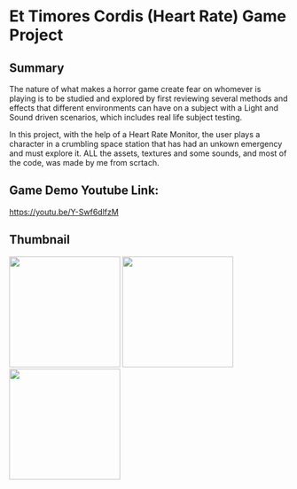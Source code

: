 # Et Timores Cordis (Heart Rate) Game Project

## Summary
The nature of what makes a horror game create fear on whomever is playing is to be studied and explored by first reviewing several methods and effects that different environments can have on a subject with a Light and Sound driven scenarios, which includes real life subject testing.

In this project, with the help of a Heart Rate Monitor, the user plays a character in a crumbling space station that has had an unkown emergency and must explore it. ALL the assets, textures and some sounds, and most of the code, was made by me from scrtach.

## Game Demo Youtube Link:
  https://youtu.be/Y-Swf6dlfzM
  
## Thumbnail
  
  <img src= "https://i.imgur.com/KJU8jo2.png" width= "200">
  <img src= "https://i.imgur.com/cYjBTEU.png" width= "200">
  <img src= "https://i.imgur.com/z44gNF1.png" width= "200">
  
